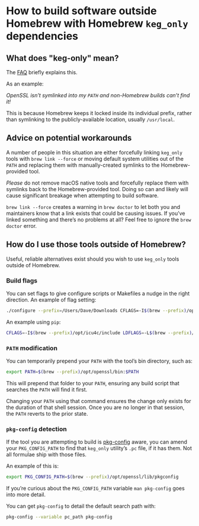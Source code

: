 # How to build software outside Homebrew with Homebrew `keg_only` dependencies

## What does "keg-only" mean?

The [FAQ](FAQ.md) briefly explains this.

As an example:

*OpenSSL isn’t symlinked into my `PATH` and non-Homebrew builds can’t find it!*

This is because Homebrew keeps it locked inside its individual prefix, rather than symlinking to the publicly-available location, usually `/usr/local`.

## Advice on potential workarounds

A number of people in this situation are either forcefully linking `keg_only` tools with `brew link --force` or moving default system utilities out of the `PATH` and replacing them with manually-created symlinks to the Homebrew-provided tool.

*Please* do not remove macOS native tools and forcefully replace them with symlinks back to the Homebrew-provided tool. Doing so can and likely will cause significant breakage when attempting to build software.

`brew link --force` creates a warning in `brew doctor` to let both you and maintainers know that a link exists that could be causing issues. If you’ve linked something and there’s no problems at all? Feel free to ignore the `brew doctor` error.

## How do I use those tools outside of Homebrew?

Useful, reliable alternatives exist should you wish to use `keg_only` tools outside of Homebrew.

### Build flags

You can set flags to give configure scripts or Makefiles a nudge in the right direction. An example of flag setting:

```sh
./configure --prefix=/Users/Dave/Downloads CFLAGS=-I$(brew --prefix)/opt/openssl/include LDFLAGS=-L$(brew --prefix)/opt/openssl/lib
```

An example using `pip`:

```sh
CFLAGS=-I$(brew --prefix)/opt/icu4c/include LDFLAGS=-L$(brew --prefix)/opt/icu4c/lib pip install pyicu
```

### `PATH` modification

You can temporarily prepend your `PATH` with the tool’s bin directory, such as:

```sh
export PATH=$(brew --prefix)/opt/openssl/bin:$PATH
```

This will prepend that folder to your `PATH`, ensuring any build script that searches the `PATH` will find it first.

Changing your `PATH` using that command ensures the change only exists for the duration of that shell session. Once you are no longer in that session, the `PATH` reverts to the prior state.

### `pkg-config` detection

If the tool you are attempting to build is [pkg-config](https://en.wikipedia.org/wiki/Pkg-config) aware, you can amend your `PKG_CONFIG_PATH` to find that `keg_only` utility’s `.pc` file, if it has them. Not all formulae ship with those files.

An example of this is:

```sh
export PKG_CONFIG_PATH=$(brew --prefix)/opt/openssl/lib/pkgconfig
```

If you’re curious about the `PKG_CONFIG_PATH` variable `man pkg-config` goes into more detail.

You can get `pkg-config` to detail the default search path with:

```sh
pkg-config --variable pc_path pkg-config
```
